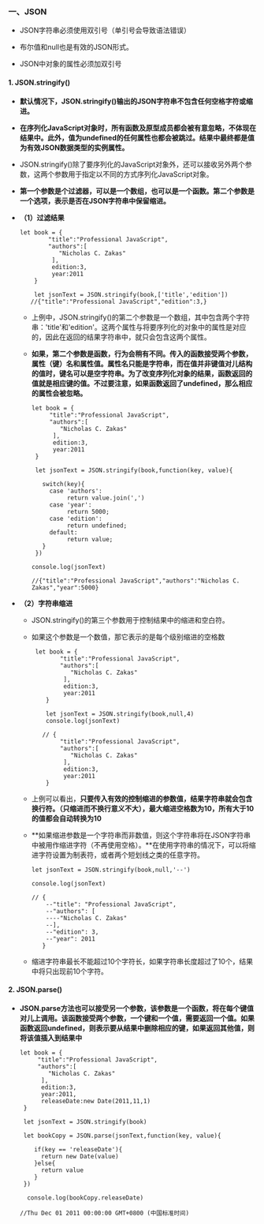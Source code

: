 ### 一、JSON ###

- JSON字符串必须使用双引号（单引号会导致语法错误）

- 布尔值和null也是有效的JSON形式。

- JSON中对象的属性必须加双引号

#### 1. JSON.stringify() 

- **默认情况下，JSON.stringify()输出的JSON字符串不包含任何空格字符或缩进。**

- **在序列化JavaScript对象时，所有函数及原型成员都会被有意忽略，不体现在结果中。此外，值为undefined的任何属性也都会被跳过。结果中最终都是值为有效JSON数据类型的实例属性。**

- JSON.stringify()除了要序列化的JavaScript对象外，还可以接收另外两个参数，这两个参数用于指定以不同的方式序列化JavaScript对象。

- **第一个参数是个过滤器，可以是一个数组，也可以是一个函数。第二个参数是一个选项，表示是否在JSON字符串中保留缩进。**

- **（1）过滤结果**

  ```
  let book = {
          "title":"Professional JavaScript",
          "authors":[
             "Nicholas C. Zakas"
           ],
           edition:3,
           year:2011
      }
  
      let jsonText = JSON.stringify(book,['title','edition'])
     //{"title":"Professional JavaScript","edition":3,}
  
  ```

  - 上例中，JSON.stringify()的第二个参数是一个数组，其中包含两个字符串：'title'和'edition'。这两个属性与将要序列化的对象中的属性是对应的，因此在返回的结果字符串中，就只会包含这两个属性。

  - **如果，第二个参数是函数，行为会稍有不同。传入的函数接受两个参数，属性（键）名和属性值。属性名只能是字符串，而在值并非键值对儿结构的值时，键名可以是空字符串。为了改变序列化对象的结果，函数返回的值就是相应键的值。不过要注意，如果函数返回了undefined，那么相应的属性会被忽略。**

    ```
    let book = {
         "title":"Professional JavaScript",
         "authors":[
            "Nicholas C. Zakas"
          ],
          edition:3,
          year:2011
     }
    
     let jsonText = JSON.stringify(book,function(key, value){
    
       switch(key){
         case 'authors':
              return value.join(',')
         case 'year':
              return 5000;
         case 'edition':
              return undefined;
         default:
              return value;
       }
     })
    
    console.log(jsonText)
    
    //{"title":"Professional JavaScript","authors":"Nicholas C. Zakas","year":5000}
    ```

    

- **（2）字符串缩进**

    - JSON.stringify()的第三个参数用于控制结果中的缩进和空白符。

    - 如果这个参数是一个数值，那它表示的是每个级别缩进的空格数

      ```
       let book = {
              "title":"Professional JavaScript",
              "authors":[
                 "Nicholas C. Zakas"
               ],
               edition:3,
               year:2011
          }
      
          let jsonText = JSON.stringify(book,null,4)
          console.log(jsonText)
      
         // {
              "title":"Professional JavaScript",
              "authors":[
                 "Nicholas C. Zakas"
               ],
               edition:3,
               year:2011
          }
      ```

    - 上例可以看出，**只要传入有效的控制缩进的参数值，结果字符串就会包含换行符。（只缩进而不换行意义不大），最大缩进空格数为10，所有大于10的值都会自动转换为10**

  - **如果缩进参数是一个字符串而非数值，则这个字符串将在JSON字符串中被用作缩进字符（不再使用空格）。**在使用字符串的情况下，可以将缩进字符设置为制表符，或者两个短划线之类的任意字符。

    ```
    let jsonText = JSON.stringify(book,null,'--')
    
    console.log(jsonText)
    
    // {
    	--"title": "Professional JavaScript",
    	--"authors": [
    	----"Nicholas C. Zakas"
    	--],
    	--"edition": 3,
    	--"year": 2011
       }
    ```

    

  - 缩进字符串最长不能超过10个字符长，如果字符串长度超过了10个，结果中将只出现前10个字符。

#### 2. JSON.parse() 

- **JSON.parse方法也可以接受另一个参数，该参数是一个函数，将在每个键值对儿上调用。该函数接受两个参数，一个键和一个值，需要返回一个值。如果函数返回undefined，则表示要从结果中删除相应的键，如果返回其他值，则将该值插入到结果中** 

      let book = {
           "title":"Professional JavaScript",
           "authors":[
              "Nicholas C. Zakas"
            ],
            edition:3,
            year:2011,
            releaseDate:new Date(2011,11,1)
       }
      
       let jsonText = JSON.stringify(book)
      
       let bookCopy = JSON.parse(jsonText,function(key, value){
      
          if(key == 'releaseDate'){
            return new Date(value)
          }else{
            return value
          }
       })
      
        console.log(bookCopy.releaseDate)
      
      //Thu Dec 01 2011 00:00:00 GMT+0800 (中国标准时间)

####  ####